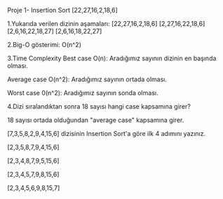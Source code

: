 Proje 1- Insertion Sort
[22,27,16,2,18,6]


1.Yukarıda verilen dizinin aşamaları:
[22,27,16,2,18,6]
[2,27,16,22,18,6]
[2,6,16,22,18,27] 
[2,6,16,18,22,27]

2.Big-O gösterimi:
O(n^2)

3.Time Complexity
Best case O(n): Aradığımız sayının dizinin en başında olması.

Average case O(n^2): Aradığımız sayının ortada olması.

Worst case 0(n^2): Aradığımız sayının sonda olması.

4.Dizi sıralandıktan sonra 18 sayısı hangi case kapsamına girer?

18 sayısı ortada olduğundan "average case" kapsamına girer.

[7,3,5,8,2,9,4,15,6] dizisinin Insertion Sort'a göre ilk 4 adımını yazınız.

[2,3,5,8,7,9,4,15,6]

[2,3,4,8,7,9,5,15,6]

[2,3,4,5,7,9,8,15,6]

[2,3,4,5,6,9,8,15,7]